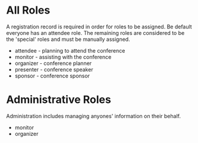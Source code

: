# All Roles

A registration record is required in order for roles to be assigned. Be default
everyone has an attendee role.  The remaining roles are considered to be the
'special' roles and must be manually assigned.

- attendee - planning to attend the conference
- monitor - assisting with the conference
- organizer - conference planner
- presenter - conference speaker
- sponsor - conference sponsor

# Administrative Roles

Administration includes managing anyones' information on their behalf.

- monitor
- organizer